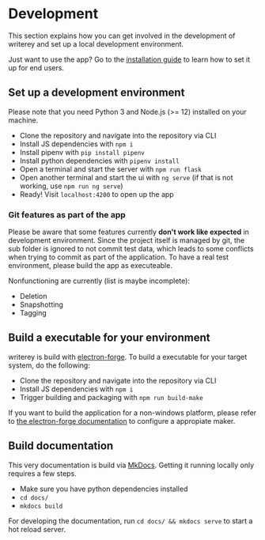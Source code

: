 # Development

This section explains how you can get involved in the development of writerey and set up a local development environment.

Just want to use the app? Go to the [installation guide](./installation.md) to learn how to set it up for end users.

## Set up a development environment

Please note that you need Python 3 and Node.js (>= 12) installed on your machine.

- Clone the repository and navigate into the repository via CLI
- Install JS dependencies with `npm i`
- Install pipenv with `pip install pipenv`
- Install python dependencies with `pipenv install`
- Open a terminal and start the server with `npm run flask`
- Open another terminal and start the ui with `ng serve` (if that is not working, use `npm run ng serve`)
- Ready! Visit `localhost:4200` to open up the app

### Git features as part of the app

Please be aware that some features currently **don't work like expected** in development environment. Since the project itself is managed by git, the sub folder is ignored to not commit test data, which leads to some conflicts when trying to commit as part of the application. To have a real test environment, please build the app as executeable.

Nonfunctioning are currently (list is maybe incomplete):

- Deletion
- Snapshotting
- Tagging

## Build a executable for your environment

writerey is build with [electron-forge](https://www.electronforge.io/). To build a executable for your target system, do the following:

- Clone the repository and navigate into the repository via CLI
- Install JS dependencies with `npm i`
- Trigger building and packaging with `npm run build-make`

If you want to build the application for a non-windows platform, please refer to [the electron-forge documentation](https://www.electronforge.io/config/makers) to configure a appropiate maker.

## Build documentation

This very documentation is build via [MkDocs](https://www.mkdocs.org/). Getting it running locally only requires a few steps.

- Make sure you have python dependencies installed
- `cd docs/`
- `mkdocs build`

For developing the documentation, run `cd docs/ && mkdocs serve` to start a hot reload server.
